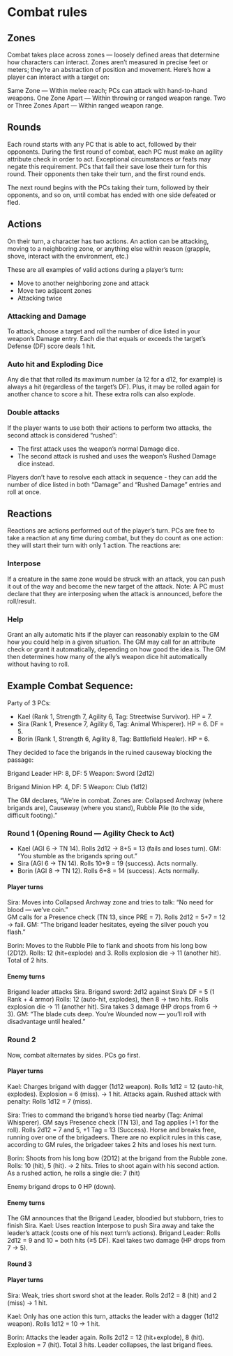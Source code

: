 # Combat rules

## Zones

Combat takes place across zones — loosely defined areas that determine how characters can interact.
Zones aren’t measured in precise feet or meters; they’re an abstraction of position and movement. Here’s how a player can interact with a target on:

Same Zone — Within melee reach; PCs can attack with hand-to-hand weapons.
One Zone Apart — Within throwing or ranged weapon range.
Two or Three Zones Apart — Within ranged weapon range.

## Rounds

Each round starts with any PC that is able to act, followed by their opponents. During the first round of combat, each PC must make an agility attribute check in order to act. Exceptional circumstances or feats may negate this requirement. PCs that fail their save lose their turn for this round. Their opponents then take their turn, and the first round ends.

The next round begins with the PCs taking their turn, followed by their opponents, and so on, until combat has ended with one side defeated or fled.

## Actions

On their turn, a character has two actions. An action can be attacking, moving to a neighboring zone, or anything else within reason (grapple, shove, interact with the environment, etc.)

These are all examples of valid actions during a player’s turn:

- Move to another neighboring zone and attack
- Move two adjacent zones
- Attacking twice

### Attacking and Damage

To attack, choose a target and roll the number of dice listed in your weapon’s Damage entry. Each die that equals or exceeds the target’s Defense (DF) score deals 1 hit.

### Auto hit and Exploding Dice

Any die that that rolled its maximum number (a 12 for a d12, for example) is always a hit (regardless of the target’s DF). Plus, it may be rolled again for another chance to score a hit. These extra rolls can also explode.

### Double attacks

If the player wants to use both their actions to perform two attacks, the second attack is considered “rushed”:

- The first attack uses the weapon’s normal Damage dice.
- The second attack is rushed and uses the weapon’s Rushed Damage dice instead.

Players don’t have to resolve each attack in sequence - they can add the number of dice listed in both “Damage” and “Rushed Damage” entries and roll at once.

## Reactions

Reactions are actions performed out of the player’s turn. PCs are free to take a reaction at any time during combat, but they do count as one action: they will start their turn with only 1 action.
The reactions are:

### Interpose

If a creature in the same zone would be struck with an attack, you can push it out of the way and become the new target of the attack.
Note: A PC must declare that they are interposing when the attack is announced, before the roll/result.

### Help

Grant an ally automatic hits if the player can reasonably explain to the GM how you could help in a given situation. The GM may call for an attribute check or grant it automatically, depending on how good the idea is. The GM then determines how many of the ally’s weapon dice hit automatically without having to roll. 



## Example Combat Sequence:

Party of 3 PCs:

- Kael (Rank 1, Strength 7, Agility 6, Tag: Streetwise Survivor). HP = 7.
- Sira (Rank 1, Presence 7, Agility 6, Tag: Animal Whisperer). HP = 6. DF = 5.
- Borin (Rank 1, Strength 6, Agility 8, Tag: Battlefield Healer). HP = 6.

They decided to face the brigands in the ruined causeway blocking the passage:

Brigand Leader
HP: 8, DF: 5
Weapon: Sword (2d12)

Brigand Minion
HP: 4, DF: 5
Weapon: Club (1d12)

The GM declares, “We’re in combat. Zones are: Collapsed Archway (where brigands are), Causeway (where you stand), Rubble Pile (to the side, difficult footing).”

### Round 1 (Opening Round — Agility Check to Act)

- Kael (AGI 6 → TN 14). Rolls 2d12 → 8+5 = 13 (fails and loses turn).
 GM: “You stumble as the brigands spring out.”
- Sira (AGI 6 → TN 14). Rolls 10+9 = 19 (success). Acts normally.
- Borin (AGI 8 → TN 12). Rolls 6+8 = 14 (success). Acts normally.

#### Player turns

Sira: Moves into Collapsed Archway zone and tries to talk: “No need for blood — we’ve coin.”  
GM calls for a Presence check (TN 13, since PRE = 7). Rolls 2d12 = 5+7 = 12 → fail.
GM: “The brigand leader hesitates, eyeing the silver pouch you flash.”

Borin: Moves to the Rubble Pile to flank and shoots from his long bow (2D12).
Rolls: 12 (hit+explode) and 3. Rolls explosion die → 11 (another hit). Total of 2 hits.

#### Enemy turns

Brigand leader attacks Sira.
Brigand sword: 2d12 against Sira’s DF = 5 (1 Rank + 4 armor)
Rolls: 12 (auto-hit, explodes), then 8 → two hits. Rolls explosion die → 11 (another hit).
Sira takes 3 damage (HP drops from 6 → 3). GM: “The blade cuts deep. You’re Wounded now — you’ll roll with disadvantage until healed.”

### Round 2

Now, combat alternates by sides. PCs go first.

#### Player turns

Kael: Charges brigand with dagger (1d12 weapon).
Rolls 1d12 = 12 (auto-hit, explodes). Explosion = 6 (miss). → 1 hit.
Attacks again. Rushed attack with penalty: Rolls 1d12 = 7 (miss).

Sira: Tries to command the brigand’s horse tied nearby (Tag: Animal Whisperer).
GM says Presence check (TN 13), and Tag applies (+1 for the roll).
Rolls 2d12 = 7 and 5, +1 Tag = 13 (Success). Horse and breaks free, running over one of the brigadeers. There are no explicit rules in this case, according to GM rules, the brigadeer takes 2 hits and loses his next turn.

Borin: Shoots from his long bow (2D12) at the brigand from the Rubble zone.
Rolls: 10 (hit), 5 (hit). → 2 hits.
Tries to shoot again with his second action. As a rushed action, he rolls a single die: 7 (hit)

Enemy brigand drops to 0 HP (down).

#### Enemy turns

The GM announces that the Brigand Leader, bloodied but stubborn, tries to finish Sira.
Kael: Uses reaction Interpose to push Sira away and take the leader’s attack (costs one of his next turn’s actions).
Brigand Leader: Rolls 2d12 = 9 and 10 = both hits (≥5 DF).
Kael takes two damage (HP drops from 7 → 5).

#### Round 3

#### Player turns

Sira: Weak, tries short sword shot at the leader. Rolls 2d12 = 8 (hit) and 2 (miss) → 1 hit.

Kael: Only has one action this turn, attacks the leader with a dagger (1d12 weapon).
Rolls 1d12 = 10 → 1 hit.

Borin: Attacks the leader again. Rolls 2d12 = 12 (hit+explode), 8 (hit). Explosion = 7 (hit). Total 3 hits.
Leader collapses, the last brigand flees.